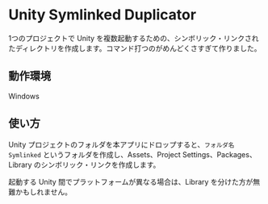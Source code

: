 # Unity Symlinked Duplicator

1つのプロジェクトで Unity を複数起動するための、シンボリック・リンクされたディレクトリを作成します。コマンド打つのがめんどくさすぎて作りました。

## 動作環境

Windows

## 使い方

Unity プロジェクトのフォルダを本アプリにドロップすると、`フォルダ名 Symlinked` というフォルダを作成し、Assets、Project Settings、Packages、Library のシンボリック・リンクを作成します。

起動する Unity 間でプラットフォームが異なる場合は、Library を分けた方が無難かもしれません。